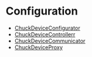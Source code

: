# Configuration  

- [ChuckDeviceConfigurator](./configurator.md)  
- [ChuckDeviceControllerr](./controller.md)  
- [ChuckDeviceCommunicator](./communicator.md)  
- [ChuckDeviceProxy](./proxy.md)  
